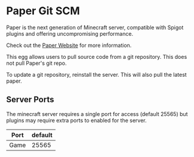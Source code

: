 # Paper Git SCM

Paper is the next generation of Minecraft server, compatible with Spigot plugins and offering uncompromising performance.

Check out the [Paper Website](https://papermc.io/) for more information.

This egg allows users to pull source code from a git repository. This does not pull Paper's git repo.

To update a git repository, reinstall the server. This will also pull the latest paper.

## Server Ports

The minecraft server requires a single port for access (default 25565) but plugins may require extra ports to enabled for the server.

| Port  | default |
|-------|---------|
| Game  | 25565   |
